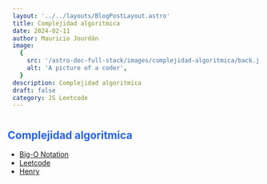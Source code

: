 ```yaml
---
layout: '../../layouts/BlogPostLayout.astro'
title: Complejidad algoritmica
date: 2024-02-11
author: Mauricio Jourdán
image:
  {
    src: '/astro-doc-full-stack/images/complejidad-algoritmica/back.jpeg',
    alt: 'A picture of a coder',
  }
description: Complejidad algoritmica
draft: false
category: JS Leetcode
---
```


## Complejidad algoritmica

- [Big-O Notation](/astro-doc-full-stack/blog/complejidad-algoritmica/complejidad-algoritmica)
- [Leetcode](/astro-doc-full-stack/blog/complejidad-algoritmica/leetcode)
- [Henry](/astro-doc-full-stack/blog/complejidad-algoritmica/henry)

<style>
  h1 { color: #713f12; }
  h2 { color: #2563eb; }
  h3 { color: #a855f7; }
  img {
    width: 100%;
    height: 100%;
    object-fit: cover;
  }
  pre {
    padding: 10px;
  }
</style>
